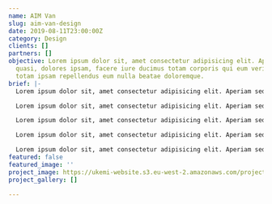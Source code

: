 ```yaml
---
name: AIM Van
slug: aim-van-design
date: 2019-08-11T23:00:00Z
category: Design
clients: []
partners: []
objective: Lorem ipsum dolor sit, amet consectetur adipisicing elit. Aperiam sed provident
  quasi, dolores ipsam, facere iure ducimus totam corporis qui eum veritatis. Accusantium
  totam ipsam repellendus eum nulla beatae doloremque.
brief: |-
  Lorem ipsum dolor sit, amet consectetur adipisicing elit. Aperiam sed provident quasi, dolores ipsam, facere iure ducimus totam corporis qui eum veritatis. Accusantium totam ipsam repellendus eum nulla beatae doloremque.

  Lorem ipsum dolor sit, amet consectetur adipisicing elit. Aperiam sed provident quasi, dolores ipsam, facere iure ducimus totam corporis qui eum veritatis. Accusantium totam ipsam repellendus eum nulla beatae doloremque.

  Lorem ipsum dolor sit, amet consectetur adipisicing elit. Aperiam sed provident quasi, dolores ipsam, facere iure ducimus totam corporis qui eum veritatis. Accusantium totam ipsam repellendus eum nulla beatae doloremque.

  Lorem ipsum dolor sit, amet consectetur adipisicing elit. Aperiam sed provident quasi, dolores ipsam, facere iure ducimus totam corporis qui eum veritatis. Accusantium totam ipsam repellendus eum nulla beatae doloremque.

  Lorem ipsum dolor sit, amet consectetur adipisicing elit. Aperiam sed provident quasi, dolores ipsam, facere iure ducimus totam corporis qui eum veritatis. Accusantium totam ipsam repellendus eum nulla beatae doloremque.
featured: false
featured_image: ''
project_image: https://ukemi-website.s3.eu-west-2.amazonaws.com/projects/mpumelelo-macu-283883.jpg
project_gallery: []

---
```

